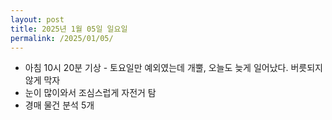 ```yaml
---
layout: post
title: 2025년 1월 05일 일요일
permalink: /2025/01/05/
---
```

- 아침 10시 20분 기상 - 토요일만 예외였는데 개뿔, 오늘도 늦게 일어났다. 버릇되지 않게 막자<br/>
- 눈이 많이와서 조심스럽게 자전거 탐<br/>
- 경매 물건 분석 5개